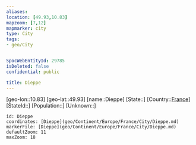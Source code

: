 ```yaml
---
aliases: 
location: [49.93,10.83]
mapzoom: [7,12] 
mapmarker: city 
type: City
tags:
- geo/City


SpocWebEntityId: 29785
isDeleted: false
confidential: public

title: Dieppe
---
```

[geo-lon::10.83]
[geo-lat::49.93]
[name::Dieppe]
[State::]
[Country::[France](geo/Continent/Europe/France.md)]
[StateId::]
[Population::]
[Unknown::]


```leaflet
id: Dieppe
coordinates: [Dieppe](geo/Continent/Europe/France/City/Dieppe.md)
markerFile: [Dieppe](geo/Continent/Europe/France/City/Dieppe.md)
defaultZoom: 11 
maxZoom: 18
```


